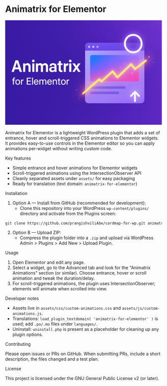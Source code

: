 # Animatrix for Elementor

![Plugin Cover](assets/cover.png)

Animatrix for Elementor is a lightweight WordPress plugin that adds a set of entrance, hover and scroll-triggered CSS animations to Elementor widgets. It provides easy-to-use controls in the Elementor editor so you can apply animations per-widget without writing custom code.

Key features

- Simple entrance and hover animations for Elementor widgets
- Scroll-triggered animations using the IntersectionObserver API
- Cleanly separated assets under `assets/` for easy packaging
- Ready for translation (text domain: `animatrix-for-elementor`)

Installation

1. Option A — Install from GitHub (recommended for development):
   - Clone this repository into your WordPress `wp-content/plugins/` directory and activate from the Plugins screen:

```bash
git clone https://github.com/prangishviliAbe/cardmap-for-wp.git animatrix-for-elementor
```

2. Option B — Upload ZIP:
   - Compress the plugin folder into a `.zip` and upload via WordPress Admin > Plugins > Add New > Upload Plugin.

Usage

1. Open Elementor and edit any page.
2. Select a widget, go to the Advanced tab and look for the "Animatrix Animations" section (or similar). Choose entrance, hover or scroll animation and tweak the duration/delay.
3. For scroll-triggered animations, the plugin uses IntersectionObserver; elements will animate when scrolled into view.

Developer notes

- Assets live in `assets/css/custom-animations.css` and `assets/js/custom-animations.js`.
- Translations: `load_plugin_textdomain( 'animatrix-for-elementor' )` is used; add `.po/.mo` files under `languages/`.
- Uninstall: `uninstall.php` is present as a placeholder for cleaning up any plugin options.

Contributing

Please open issues or PRs on GitHub. When submitting PRs, include a short description, the files changed and a test plan.

License

This project is licensed under the GNU General Public License v2 (or later).
